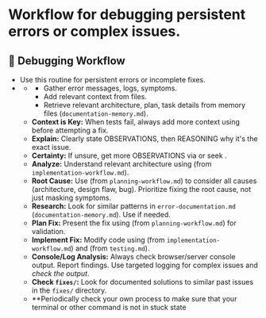 # Workflow for debugging persistent errors or complex issues.

## 🐛 Debugging Workflow

*   Use this routine for persistent errors or incomplete fixes.
*   **<DEBUGGING>**
    *   **<DIAGNOSE>**
        *   Gather error messages, logs, symptoms.
        *   Add relevant context from files.
        *   Retrieve relevant architecture, plan, task details from memory files (`documentation-memory.md`).
    *   **Context is Key:** When tests fail, always add more context using <DIAGNOSE> before attempting a fix.
    *   **Explain:** Clearly state OBSERVATIONS, then REASONING why it's the exact issue.
    *   **Certainty:** If unsure, get more OBSERVATIONS via <DIAGNOSE> or seek <CLARIFICATION>.
    *   **Analyze:** Understand relevant architecture using <ANALYZE CODE> (from `implementation-workflow.md`).
    *   **Root Cause:** Use <STEP BY STEP REASONING> (from `planning-workflow.md`) to consider all causes (architecture, design flaw, bug). Prioritize fixing the root cause, not just masking symptoms.
    *   **Research:** Look for similar patterns in `error-documentation.md` (`documentation-memory.md`). Use <WEB USE> if needed.
    *   **Plan Fix:** Present the fix using <REASONING PRESENTATION> (from `planning-workflow.md`) for validation.
    *   **Implement Fix:** Modify code using <SYSTEMATIC CODE PROTOCOL> (from `implementation-workflow.md`) and <TESTING> (from `testing.md`).
    *   **Console/Log Analysis:** Always check browser/server console output. Report findings. Use targeted logging for complex issues and *check the output*.
    *   **Check `fixes/`:** Look for documented solutions to similar past issues in the `fixes/` directory.
    *   **Periodically check your own process to make sure that your terminal or other command is not in stuck state
